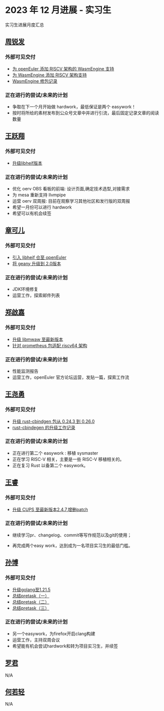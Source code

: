 # 2023 年 12 月进展 - 实习生

实习生进展月度汇总

<!-- 格式：

## 姓名
### 外部可见交付 （指已合并PR，未合并pr需要询问mentor是否可以计算，并且在下个月不能计算）
- [简介如修复xxx，升级xxx](链接)
### 正在进行的尝试/未来的计划 

  -  -->

## [周锐发](../../Intern/intern_message.md#周锐发)

### 外部可见交付

- [为 openEuler 添加 RISCV 架构的 WasmEngine 支持](https://gitee.com/src-openeuler/WasmEngine/pulls/19)
- [为 WasmEngine 添加 RISCV 架构支持](https://gitee.com/openeuler/WasmEngine/pulls/6)
- [WasmEngine 修包记录](https://github.com/openEuler-RISCV/oerv-team/pull/63)

### 正在进行的尝试/未来的计划

- 争取在下一个月开始做 hardwork，最低保证是两个 easywork！
- 按时将所给的素材发布到公众号文章中并进行引流，最后固定记录文章的阅读数量

## [王跃翔](../../Intern/intern_message.md#王跃翔)

### 外部可见交付

- [升级libheif版本](https://gitee.com/src-openeuler/libheif/pulls/16)

### 正在进行的尝试/未来的计划

- 优化 oerv OBS 看板的前端: 设计页面,确定技术选型,对接需求
- 为 mesa 重新支持 llvmpipe
- 运营 oerv 双周报: 目前在观察学习其他社区和发行版的双周报
- 希望一月份可以进行 hardwork
- 希望可以有机会续签

## [章可儿](../../Intern/intern_message.md#章可儿)

### 外部可见交付

- [引入 libheif 仓至 openEuler](https://gitee.com/src-openeuler/libheif/pulls/4)
- [将 geany 升级到 2.0版本](https://gitee.com/src-openeuler/geany/pulls/2)

### 正在进行的尝试/未来的计划

- JDK环境修复
- 运营工作，探索邮件列表

## [郑啟嘉](../../Intern/intern_message.md#郑啟嘉)

### 外部可见交付

- [升级 libmwaw 至最新版本](https://gitee.com/src-openeuler/libmwaw/pulls/3)
- [针对 prometheus 包适配 riscv64 架构](https://gitee.com/src-openeuler/prometheus/pulls/18)

### 正在进行的尝试/未来的计划

- 性能监测报告
- 运营工作，openEuler 官方论坛运营，发贴一篇，探索工作流

## [王尧勇](../../Intern/intern_message.md#郑啟嘉)

### 外部可见交付

- [升级 rust-cbindgen 包从 0.24.3 到 0.26.0](https://gitee.com/src-openeuler/rust-cbindgen/pulls/5)
- [rust-cbindegen 的升级工作记录](https://github.com/openEuler-RISCV/oerv-team/pull/61)

### 正在进行的尝试/未来的计划

- 正在进行第二个 easywork : 移植 sysmaster
- 正在学习 RISC-V 相关，主要是一些 RISC-V 移植相关的。
- 正在复习 Rust 以备第二个 easywork。

## [王睿](../../Intern/intern_message.md#王睿)

### 外部可见交付

- [升级 CUPS 至最新版本2.4.7,增删patch](https://gitee.com/src-openeuler/cups/pulls/135)

### 正在进行的尝试/未来的计划

- 继续学习pr、changelog、commit等写作规范以及git的使用；

- 再完成两个easy work，达到成为一名项目实习生的最低门槛。

## [孙博](../../Intern/intern_message.md#孙博)

### 外部可见交付

- [升级golang至1.21.5](https://gitee.com/src-openeuler/golang/pulls/295)
- [总结pretask（一）](https://blog.csdn.net/weixin_52230326/article/details/135271629?spm=1001.2014.3001.5502)
- [总结pretask（二）](https://blog.csdn.net/weixin_52230326/article/details/135311782?spm=1001.2014.3001.5502)
- [总结pretask（三）](https://blog.csdn.net/weixin_52230326/article/details/135319729?spm=1001.2014.3001.5502)

### 正在进行的尝试/未来的计划

- 另一个easywork，为firefox开启clang构建
- 运营工作，主持双周会议
- 希望能有机会尝试hardwork和转为项目实习生，并续签

## [罗君](../../Intern/intern_message.md#罗君)

N/A

## [何若轻](../../Intern/intern_message.md#何若轻)

N/A
